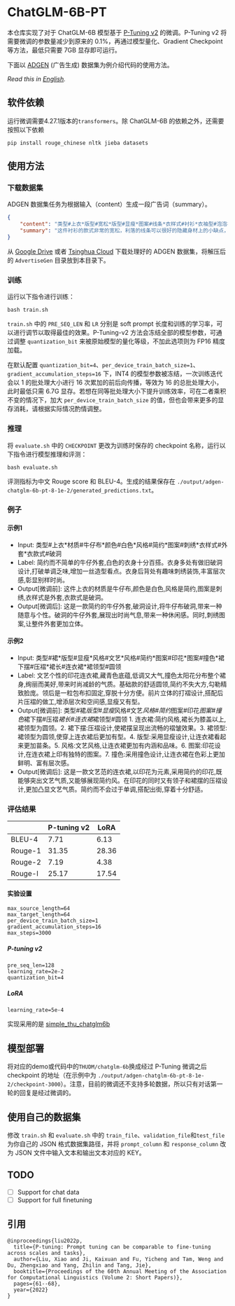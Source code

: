 # ChatGLM-6B-PT
本仓库实现了对于 ChatGLM-6B 模型基于 [P-Tuning v2](https://github.com/THUDM/P-tuning-v2) 的微调。P-Tuning v2 将需要微调的参数量减少到原来的 0.1%，再通过模型量化、Gradient Checkpoint 等方法，最低只需要 7GB 显存即可运行。

下面以 [ADGEN](https://aclanthology.org/D19-1321.pdf) (广告生成) 数据集为例介绍代码的使用方法。

*Read this in [English](README_en.md).*

## 软件依赖
运行微调需要4.27.1版本的`transformers`。除 ChatGLM-6B 的依赖之外，还需要按照以下依赖
```
pip install rouge_chinese nltk jieba datasets
```
## 使用方法

### 下载数据集
ADGEN 数据集任务为根据输入（content）生成一段广告词（summary）。

```json
{
    "content": "类型#上衣*版型#宽松*版型#显瘦*图案#线条*衣样式#衬衫*衣袖型#泡泡袖*衣款式#抽绳",
    "summary": "这件衬衫的款式非常的宽松，利落的线条可以很好的隐藏身材上的小缺点，穿在身上有着很好的显瘦效果。领口装饰了一个可爱的抽绳，漂亮的绳结展现出了十足的个性，配合时尚的泡泡袖型，尽显女性甜美可爱的气息。"
}
```

从 [Google Drive](https://drive.google.com/file/d/13_vf0xRTQsyneRKdD1bZIr93vBGOczrk/view?usp=sharing) 或者 [Tsinghua Cloud](https://cloud.tsinghua.edu.cn/f/b3f119a008264b1cabd1/?dl=1) 下载处理好的 ADGEN 数据集，将解压后的 `AdvertiseGen` 目录放到本目录下。

### 训练
运行以下指令进行训练：
```shell
bash train.sh
```
`train.sh` 中的 `PRE_SEQ_LEN` 和 `LR` 分别是 soft prompt 长度和训练的学习率，可以进行调节以取得最佳的效果。P-Tuning-v2 方法会冻结全部的模型参数，可通过调整 `quantization_bit` 来被原始模型的量化等级，不加此选项则为 FP16 精度加载。

在默认配置 `quantization_bit=4`、`per_device_train_batch_size=1`、`gradient_accumulation_steps=16` 下，INT4 的模型参数被冻结，一次训练迭代会以 1 的批处理大小进行 16 次累加的前后向传播，等效为 16 的总批处理大小，此时最低只需 6.7G 显存。若想在同等批处理大小下提升训练效率，可在二者乘积不变的情况下，加大 `per_device_train_batch_size` 的值，但也会带来更多的显存消耗，请根据实际情况酌情调整。

### 推理

将 `evaluate.sh` 中的 `CHECKPOINT` 更改为训练时保存的 checkpoint 名称，运行以下指令进行模型推理和评测：
```shell
bash evaluate.sh
```

评测指标为中文 Rouge score 和 BLEU-4。生成的结果保存在
`./output/adgen-chatglm-6b-pt-8-1e-2/generated_predictions.txt`。

### 例子
#### 示例1
* Input: 类型#上衣\*材质#牛仔布\*颜色#白色\*风格#简约\*图案#刺绣\*衣样式#外套\*衣款式#破洞
* Label: 简约而不简单的牛仔外套,白色的衣身十分百搭。衣身多处有做旧破洞设计,打破单调乏味,增加一丝造型看点。衣身后背处有趣味刺绣装饰,丰富层次感,彰显别样时尚。
* Output[微调前]: 这件上衣的材质是牛仔布,颜色是白色,风格是简约,图案是刺绣,衣样式是外套,衣款式是破洞。
* Output[微调后]: 这是一款简约的牛仔外套,破洞设计,将牛仔布破洞,带来一种随意与个性。破洞的牛仔外套,展现出时尚气息,带来一种休闲感。同时,刺绣图案,让整件外套更加立体。

#### 示例2

* Input: 类型#裙\*版型#显瘦\*风格#文艺\*风格#简约\*图案#印花\*图案#撞色\*裙下摆#压褶\*裙长#连衣裙\*裙领型#圆领
* Label: 文艺个性的印花连衣裙,藏青色底蕴,低调又大气,撞色太阳花分布整个裙身,绚丽而美好,带来时尚减龄的气质。基础款的舒适圆领,简约不失大方,勾勒精致脸庞。领后是一粒包布扣固定,穿脱十分方便。前片立体的打褶设计,搭配后片压褶的做工,增添层次和空间感,显瘦又有型。
* Output[微调前]: 类型#裙*版型#显瘦*风格#文艺*风格#简约*图案#印花*图案#撞色*裙下摆#压褶*裙长#连衣裙*裙领型#圆领 1\. 连衣裙:简约风格,裙长为膝盖以上,裙领型为圆领。2\. 裙下摆:压褶设计,使裙摆呈现出流畅的褶皱效果。3\. 裙领型:裙领型为圆领,使穿上连衣裙后更加有型。4\. 版型:采用显瘦设计,让连衣裙看起来更加苗条。5\. 风格:文艺风格,让连衣裙更加有内涵和品味。6\. 图案:印花设计,在连衣裙上印有独特的图案。7\. 撞色:采用撞色设计,让连衣裙在色彩上更加鲜明、富有层次感。
* Output[微调后]: 这是一款文艺范的连衣裙,以印花为元素,采用简约的印花,既能够突出文艺气质,又能够展现简约风。在印花的同时又有领子和裙摆的压褶设计,更加凸显文艺气质。简约而不会过于单调,搭配出街,穿着十分舒适。

### 评估结果

|         | P-tuning v2 | LoRA  |
| ------- | ----------- | ----- |
| BLEU-4  | 7.71        | 6.13  |
| Rouge-1 | 31.35       | 28.36 |
| Rouge-2 | 7.19        | 4.38  |
| Rouge-l | 25.17       | 17.54 |

#### 实验设置

 ```
max_source_length=64
max_target_length=64
per_device_train_batch_size=1
gradient_accumulation_steps=16
max_steps=3000
 ```

##### P-tuning v2

```
pre_seq_len=128
learning_rate=2e-2
quantization_bit=4
```

##### LoRA

```
learning_rate=5e-4
```

实现采用的是 [simple_thu_chatglm6b](https://github.com/yuanzhoulvpi2017/zero_nlp/tree/main/simple_thu_chatglm6b)



## 模型部署
将对应的demo或代码中的`THUDM/chatglm-6b`换成经过 P-Tuning 微调之后 checkpoint 的地址（在示例中为 `./output/adgen-chatglm-6b-pt-8-1e-2/checkpoint-3000`）。注意，目前的微调还不支持多轮数据，所以只有对话第一轮的回复是经过微调的。

## 使用自己的数据集
修改 `train.sh` 和 `evaluate.sh` 中的 `train_file`、`validation_file`和`test_file`为你自己的 JSON 格式数据集路径，并将 `prompt_column` 和 `response_column` 改为 JSON 文件中输入文本和输出文本对应的 KEY。

## TODO
* [ ] Support for chat data
* [ ] Support for full finetuning

## 引用

```
@inproceedings{liu2022p,
  title={P-tuning: Prompt tuning can be comparable to fine-tuning across scales and tasks},
  author={Liu, Xiao and Ji, Kaixuan and Fu, Yicheng and Tam, Weng and Du, Zhengxiao and Yang, Zhilin and Tang, Jie},
  booktitle={Proceedings of the 60th Annual Meeting of the Association for Computational Linguistics (Volume 2: Short Papers)},
  pages={61--68},
  year={2022}
}
```

